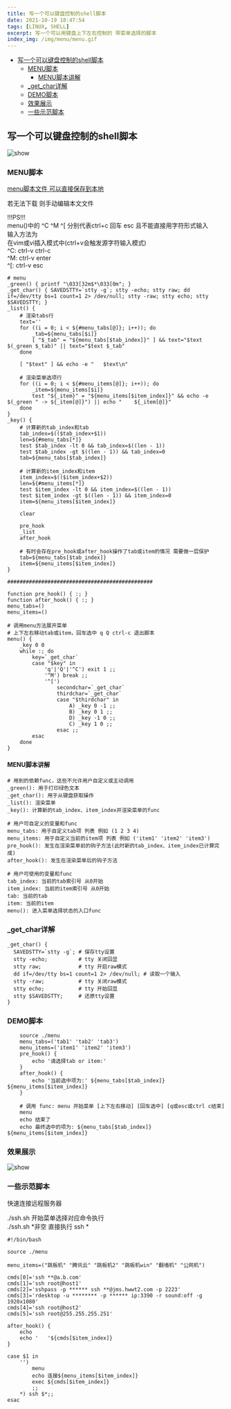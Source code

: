 ```yaml
---
title: 写一个可以键盘控制的shell脚本
date: 2021-10-19 18:47:54
tags: [LINUX, SHELL]
excerpt: 写一个可以用键盘上下左右控制的 带菜单选择的脚本
index_img: /img/menu/menu.gif
---
```


<!-- markdown-toc GitLab -->

* [写一个可以键盘控制的shell脚本](#写一个可以键盘控制的shell脚本)
  * [MENU脚本](#menu脚本)
    * [MENU脚本讲解](#menu脚本讲解)
  * [_get_char详解](#get_char详解)
  * [DEMO脚本](#demo脚本)
  * [效果展示](#效果展示)
  * [一些示范脚本](#一些示范脚本)

<!-- markdown-toc -->

## 写一个可以键盘控制的shell脚本

![show](/img/menu/menu.gif)

### MENU脚本

[menu脚本文件 可以直接保存到本地](/file/menu)

若无法下载 则手动编辑本文文件

!!!PS!!!  
menu()中的 ^C ^M ^[ 分别代表ctrl+c 回车 esc 且不能直接用字符形式输入  
输入方法为  
在vim或vi插入模式中(ctrl+v会触发源字符输入模式)  
^C: ctrl-v ctrl-c  
^M: ctrl-v enter  
^[: ctrl-v esc


```shell
# menu
_green() { printf "\033[32m$*\033[0m"; }
_get_char() { SAVEDSTTY=`stty -g`; stty -echo; stty raw; dd if=/dev/tty bs=1 count=1 2> /dev/null; stty -raw; stty echo; stty $SAVEDSTTY; }
_list() {
    # 渲染tabs行
    text=''
    for ((i = 0; i < ${#menu_tabs[@]}; i++)); do
        _tab=${menu_tabs[$i]}
        [ "$_tab" = "${menu_tabs[$tab_index]}" ] && text="$text $(_green $_tab)" || text="$text $_tab"
    done

    [ "$text" ] && echo -e "   $text\n"

    # 渲染菜单选项行
    for ((i = 0; i < ${#menu_items[@]}; i++)); do
        _item=${menu_items[$i]}
        test "${_item}" = "${menu_items[$item_index]}" && echo -e $(_green " -> ${_item[@]}") || echo "    ${_item[@]}"
    done
}
_key() {
    # 计算新的tab_index和tab
    tab_index=$(($tab_index+$1))
    len=${#menu_tabs[*]}
    test $tab_index -lt 0 && tab_index=$((len - 1))
    test $tab_index -gt $((len - 1)) && tab_index=0
    tab=${menu_tabs[$tab_index]}

    # 计算新的item_index和item
    item_index=$(($item_index+$2))
    len=${#menu_items[*]}
    test $item_index -lt 0 && item_index=$((len - 1))
    test $item_index -gt $((len - 1)) && item_index=0
    item=${menu_items[$item_index]}

    clear

    pre_hook
    _list
    after_hook

    # 有时会存在pre_hook或after_hook操作了tab或item的情况 需要做一层保护
    tab=${menu_tabs[$tab_index]}
    item=${menu_items[$item_index]}
}

###############################################

function pre_hook() { :; }
function after_hook() { :; }
menu_tabs=()
menu_items=()

# 调用menu方法展开菜单
# 上下左右移动tab或item，回车选中 q Q ctrl-c 退出脚本
menu() {
    _key 0 0
    while :; do
        key=`_get_char`
        case "$key" in
            'q'|'Q'|'^C') exit 1 ;;
            '^M') break ;;
            '^[')
                secondchar=`_get_char`
                thirdchar=`_get_char`
                case "$thirdchar" in
                    A) _key 0 -1 ;;
                    B) _key 0 1 ;;
                    D) _key -1 0 ;;
                    C) _key 1 0 ;;
                esac ;;
        esac
    done
}
```

#### MENU脚本讲解

```plaintext
# 用到的依赖func，这些不允许用户自定义或主动调用
_green(): 用于打印绿色文本
_get_char(): 用于从键盘获取操作
_list(): 渲染菜单
_key(): 计算新的tab_index、item_index并渲染菜单的func

# 用户可自定义的变量和func
menu_tabs: 用于自定义tab项 列表 例如 (1 2 3 4)
menu_items: 用于自定义当前的item项 列表 例如 ('item1' 'item2' 'item3')
pre_hook(): 发生在渲染菜单前的钩子方法(此时新的tab_index、item_index已计算完成)
after_hook(): 发生在渲染菜单后的钩子方法

# 用户可使用的变量和func
tab_index: 当前的tab索引号 从0开始
item_index: 当前的item索引号 从0开始
tab: 当前的tab
item: 当前的item
menu(): 进入菜单选择状态的入口func
```

### _get_char详解

```shell
_get_char() {
  SAVEDSTTY=`stty -g`; # 保存tty设置
  stty -echo;          # tty 关闭回显
  stty raw;            # tty 开启raw模式
  dd if=/dev/tty bs=1 count=1 2> /dev/null; # 读取一个输入
  stty -raw;           # tty 关闭raw模式
  stty echo;           # tty 开始回显
  stty $SAVEDSTTY;     # 还原tty设置
}
```

### DEMO脚本

```shell
    source ./menu
    menu_tabs=('tab1' 'tab2' 'tab3')
    menu_items=('item1' 'item2' 'item3')
    pre_hook() {
        echo '请选择tab or item:'
    }
    after_hook() {
        echo '当前选中项为:' ${menu_tabs[$tab_index]} ${menu_items[$item_index]}
    }

    # 调用 func: menu 开始菜单 [上下左右移动] [回车选中] [q或esc或ctrl c结束]
    menu
    echo 结束了
    echo 最终选中的项为: ${menu_tabs[$tab_index]} ${menu_items[$item_index]}
```

### 效果展示

![show](/img/如何写一个可以键盘控制的shell脚本/001.gif)

### 一些示范脚本

快速连接远程服务器  

./ssh.sh 开始菜单选择对应命令执行  
./ssh.sh \*非空 直接执行 ssh *

```shell
#!/bin/bash

source ./menu

menu_items=("跳板机" "腾讯云" "跳板机2" "跳板机win" "翻墙机" "公网机")

cmds[0]='ssh **@a.b.com'
cmds[1]='ssh root@host1'
cmds[2]='sshpass -p ****** ssh **@jms.hwwt2.com -p 2223'
cmds[3]='rdesktop -u ******** -p ****** ip:3390 -r sound:off -g 1920x1080'
cmds[4]='ssh root@host2'
cmds[5]='ssh root@255.255.255.251'

after_hook() {
    echo
    echo '   '${cmds[$item_index]}
}

case $1 in
    '')
        menu
        echo 连接${menu_items[$item_index]}
        exec ${cmds[$item_index]}
        ;;
    *) ssh $*;;
esac
```
